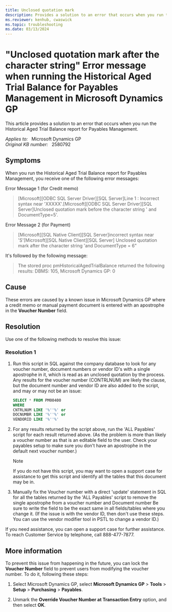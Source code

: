 ```yaml
---
title: Unclosed quotation mark
description: Provides a solution to an error that occurs when you run the Historical Aged Trial Balance report for Payables Management.
ms.reviewer: kenhub, cwaswick
ms.topic: troubleshooting
ms.date: 03/13/2024
---
```

# "Unclosed quotation mark after the character string" Error message when running the Historical Aged Trial Balance for Payables Management in Microsoft Dynamics GP

This article provides a solution to an error that occurs when you run the Historical Aged Trial Balance report for Payables Management.

_Applies to:_ &nbsp; Microsoft Dynamics GP  
_Original KB number:_ &nbsp; 2580792

## Symptoms

When you run the Historical Aged Trial Balance report for Payables Management, you receive one of the following error messages:

Error Message 1 (for Credit memo)

> [Microsoft][ODBC SQL Server Driver][SQL Server]Line 1 : Incorrect syntax near 'XXXXX'.[Microsoft][ODBC SQL Server Driver][SQL Server]Unclosed quotation mark before the character string ' and DocumentType=5'.

Error Message 2 (for Payment)

> [Microsoft][SQL Native Client][SQL Server]incorrect syntax near 'S'[Microsoft][SQL Native Client][SQL Server] Unclosed quotation mark after the character string 'and DocumentType = 6"

It's followed by the following message:

> The stored proc pmHistoricalAgedTrialBalance returned the following results: DBMS: 105, Microsoft Dynamics GP: 0

## Cause

These errors are caused by a known issue in Microsoft Dynamics GP where a credit memo or manual payment document is entered with an apostrophe in the **Voucher Number** field.

## Resolution

Use one of the following methods to resolve this issue:

### Resolution 1

1. Run this script in SQL against the company database to look for any voucher number, document numbers or vendor ID's with a single apostrophe in it, which is read as an unclosed quotation by the process. Any results for the voucher number (CONTRLNUM) are likely the clause, but the document number and vendor ID are also added to the script, and may or may not be an issue:

    ```sql
    SELECT * FROM PM00400
    WHERE 
    CNTRLNUM LIKE '%''%' or 
    DOCNUMBR LIKE '%''%' or 
    VENDORID LIKE '%''%' 
    ```

2. For any results returned by the script above, run the 'ALL Payables' script for each result returned above. (As the problem is more than likely a voucher number as that is an editable field to the user. Check your payables setup to make sure you don't have an apostrophe in the default next voucher number.)

    > [!NOTE]
    > If you do not have this script, you may want to open a support case for assistance to get this script and identify all the tables that this document may be in.

3. Manually fix the Voucher number with a direct 'update' statement in SQL for all the tables returned by the 'ALL Payables' script to remove the single apostrophe from a voucher number and Document number Be sure to write the field to be the exact same in all fields/tables where you change it. (If the issue is with the vendor ID, then don't use these steps. You can use the vendor modifier tool in PSTL to change a vendor ID.)

If you need assistance, you can open a support case for further assistance. To reach Customer Service by telephone, call 888-477-7877.

## More information

To prevent this issue from happening in the future, you can lock the **Voucher Number** field to prevent users from modifying the voucher number. To do it, following these steps:

1. Select Microsoft Dynamics GP, select **Microsoft Dynamics GP** > **Tools** > **Setup** > **Purchasing** > **Payables**.

2. Unmark the **Override Voucher Number at Transaction Entry** option, and then select **OK**.
